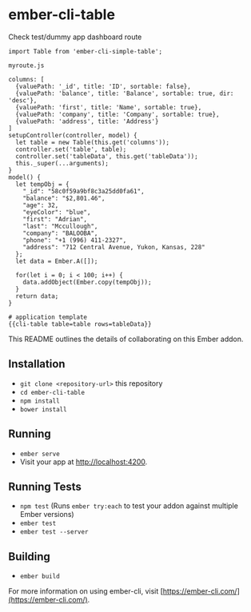 # ember-cli-table

Check test/dummy app dashboard route
```
import Table from 'ember-cli-simple-table';

myroute.js

columns: [
  {valuePath: '_id', title: 'ID', sortable: false},
  {valuePath: 'balance', title: 'Balance', sortable: true, dir: 'desc'},
  {valuePath: 'first', title: 'Name', sortable: true},
  {valuePath: 'company', title: 'Company', sortable: true},
  {valuePath: 'address', title: 'Address'}
]
setupController(controller, model) {
  let table = new Table(this.get('columns'));
  controller.set('table', table);
  controller.set('tableData', this.get('tableData'));
  this._super(...arguments);
}
model() {
  let tempObj = {
    "_id": "58c0f59a9bf8c3a25dd0fa61",
    "balance": "$2,801.46",
    "age": 32,
    "eyeColor": "blue",
    "first": "Adrian",
    "last": "Mccullough",
    "company": "BALOOBA",
    "phone": "+1 (996) 411-2327",
    "address": "712 Central Avenue, Yukon, Kansas, 228"
  };
  let data = Ember.A([]);

  for(let i = 0; i < 100; i++) {
    data.addObject(Ember.copy(tempObj));
  }
  return data;
}

# application template
{{cli-table table=table rows=tableData}}
```
This README outlines the details of collaborating on this Ember addon.

## Installation

* `git clone <repository-url>` this repository
* `cd ember-cli-table`
* `npm install`
* `bower install`

## Running

* `ember serve`
* Visit your app at [http://localhost:4200](http://localhost:4200).

## Running Tests

* `npm test` (Runs `ember try:each` to test your addon against multiple Ember versions)
* `ember test`
* `ember test --server`

## Building

* `ember build`

For more information on using ember-cli, visit [https://ember-cli.com/](https://ember-cli.com/).
